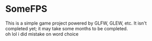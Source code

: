 # SomeFPS
This is a simple game project powered by GLFW, GLEW, etc.
It isn't completed yet; it may take some months to be completed.  
oh lol i did mistake on word choice
